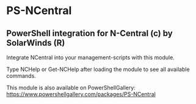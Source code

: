 # PS-NCentral
## PowerShell integration for N-Central (c) by SolarWinds (R)

Integrate NCentral into your management-scripts with this module.

Type NCHelp or Get-NCHelp after loading the module to see all available commands.

This module is also available on PowerShellGallery:
https://www.powershellgallery.com/packages/PS-NCentral
